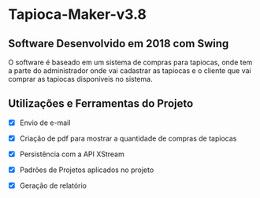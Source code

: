 # Tapioca-Maker-v3.8
## Software Desenvolvido em 2018 com Swing
O software é baseado em um sistema de compras para tapiocas, onde tem a parte do administrador onde vai cadastrar as tapiocas e o cliente que vai comprar as tapiocas disponíveis no sistema.
## Utilizações e Ferramentas do Projeto
- [x] Envio de e-mail
- [x] Criação de pdf para mostrar a quantidade de compras de tapiocas
- [x] Persistência com a API XStream
- [x] Padrões de Projetos aplicados no projeto
- [x] Geração de relatório  


